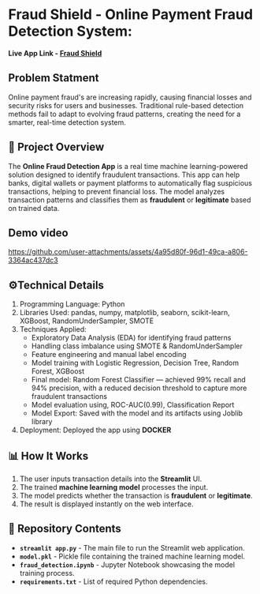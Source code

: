 # Fraud Shield - Online Payment Fraud Detection System:
**Live App Link - [Fraud Shield](https://fraudshield.fly.dev)**

## Problem Statment

Online payment fraud's are increasing rapidly, causing financial losses and security risks for users and businesses. Traditional rule-based detection methods fail to adapt to evolving fraud patterns, creating the need for a smarter, real-time detection system.

## 🚀 Project Overview

The **Online Fraud Detection App** is a real time machine learning-powered solution designed to identify fraudulent transactions. This app can help banks, digital wallets or payment platforms to automatically flag suspicious transactions, helping to prevent financial loss. The model analyzes transaction patterns and classifies them as **fraudulent** or **legitimate** based on trained data.

## Demo video
https://github.com/user-attachments/assets/4a95d80f-96d1-49ca-a806-3364ac437dc3

## ⚙️Technical Details

1. Programming Language: Python
2. Libraries Used: pandas, numpy, matplotlib, seaborn, scikit-learn, XGBoost, RandomUnderSampler, SMOTE
3. Techniques Applied:
    - Exploratory Data Analysis (EDA) for identifying fraud patterns
    - Handling class imbalance using SMOTE & RandomUnderSampler
    - Feature engineering and manual label encoding
    - Model training with Logistic Regression, Decision Tree, Random Forest, XGBoost
    - Final model: Random Forest Classifier — achieved 99% recall and 94% precision, with a reduced decision threshold to   capture more fraudulent transactions
    - Model evaluation using, ROC-AUC(0.99), Classification Report
    - Model Export: Saved with the model and its artifacts using Joblib library
4. Deployment: Deployed the app using **DOCKER**

## 📊 How It Works

1. The user inputs transaction details into the **Streamlit** UI.
2. The trained **machine learning model** processes the input.
3. The model predicts whether the transaction is **fraudulent** or **legitimate**.
4. The result is displayed instantly on the web interface.

## 📂 Repository Contents

- **`streamlit app.py`** - The main file to run the Streamlit web application.
- **`model.pkl`** - Pickle file containing the trained machine learning model.
- **`fraud_detection.ipynb`** - Jupyter Notebook showcasing the model training process.
- **`requirements.txt`** - List of required Python dependencies.

